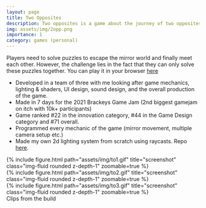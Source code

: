 ```yaml
---
layout: page
title: Two Opposites
description: Two opposites is a game about the journey of two opposites (characters with mirrored controls) separated by a mirror.
img: assets/img/2opp.png
importance: 1
category: games (personal)
---
```

Players need to solve puzzles to escape the mirror world and finally meet each other. However, the challenge lies in the fact that they can only solve these puzzles together. You can play it in your browser [here](https://makra.itch.io/two-opposites)
* Developed in a team of three with me looking after game mechanics, lighting & shaders, UI design, sound design, and the overall production of the game.
* Made in 7 days for the 2021 Brackeys Game Jam (2nd biggest gamejam on itch with 10k+ participants)
* Game ranked #22 in the innovation category, #44 in the Game Design category and #71 overall.
* Programmed every mechanic of the game (mirror movement, multiple camera setup etc.)
* Made my own 2d lighting system from scratch using raycasts. Repo [here](https://pastebin.com/6biXjsUp).

<div class="row">
    <div class="col-sm mt-3 mt-md-0">
        {% include figure.html path="assets/img/to1.gif" title="screenshot" class="img-fluid rounded z-depth-1" zoomable=true %}
    </div>
    <div class="col-sm mt-3 mt-md-0">
        {% include figure.html path="assets/img/to2.gif" title="screenshot" class="img-fluid rounded z-depth-1" zoomable=true %}
    </div>
    <div class="col-sm mt-3 mt-md-0">
        {% include figure.html path="assets/img/to3.gif" title="screenshot" class="img-fluid rounded z-depth-1" zoomable=true %}
    </div>
</div>
<div class="caption">
    Clips from the build
</div>
